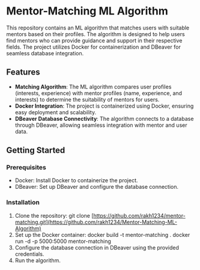 # Mentor-Matching ML Algorithm

This repository contains an ML algorithm that matches users with suitable mentors based on their profiles. The algorithm is designed to help users find mentors who can provide guidance and support in their respective fields. The project utilizes Docker for containerization and DBeaver for seamless database integration.

## Features

- **Matching Algorithm**: The ML algorithm compares user profiles (interests, experience) with mentor profiles (name, experience, and interests) to determine the suitability of mentors for users.
- **Docker Integration**: The project is containerized using Docker, ensuring easy deployment and scalability.
- **DBeaver Database Connectivity**: The algorithm connects to a database through DBeaver, allowing seamless integration with mentor and user data.

## Getting Started

### Prerequisites

- Docker: Install Docker to containerize the project.
- DBeaver: Set up DBeaver and configure the database connection.

### Installation

1. Clone the repository:
   git clone [https://github.com/rakh1234/mentor-matching.git](https://github.com/rakh1234/Mentor-Matching-ML-Algorithm)
2. Set up the Docker container:
   docker build -t mentor-matching .
   docker run -d -p 5000:5000 mentor-matching
3. Configure the database connection in DBeaver using the provided credentials.
4. Run the algorithm.
